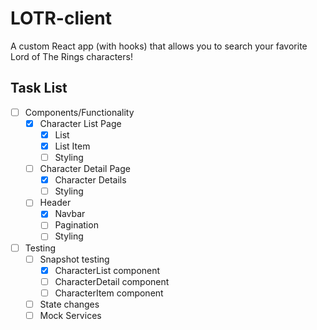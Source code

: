 # LOTR-client

A custom React app (with hooks) that allows you to search your favorite Lord of The Rings characters!

## Task List

- [ ] Components/Functionality
  - [x] Character List Page
    - [x] List
    - [x] List Item
    - [ ] Styling
  - [ ] Character Detail Page
    - [x] Character Details
    - [ ] Styling
  - [ ] Header
    - [x] Navbar
    - [ ] Pagination
    - [ ] Styling
- [ ] Testing
  - [ ] Snapshot testing
    - [x] CharacterList component
    - [ ] CharacterDetail component
    - [ ] CharacterItem component
  - [ ] State changes
  - [ ] Mock Services
